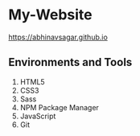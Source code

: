 # My-Website

https://abhinavsagar.github.io

## Environments and Tools

1. HTML5
2. CSS3
3. Sass
4. NPM Package Manager
5. JavaScript
6. Git
